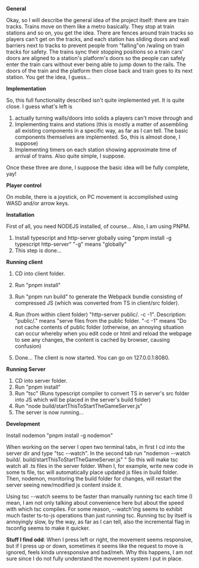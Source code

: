 **General**

Okay, so I will describe the general idea of the project itself:
there are train tracks. Trains move on them like a metro basically. They stop at train stations and so on, you get the idea.
There are fences around train tracks so players can't get on the tracks, 
and each station has sliding doors and wall barriers next to tracks to prevent people from "falling"on /waling on train tracks for safety.
The trains sync their stopping positions so a train cars' doors are aligned to a station's platform's doors
so the people can safely enter the train cars without ever being able to jump down to the rails.
The doors of the train and the platform then close back and train goes to its next station. You get the idea, I guess...


**Implementation**

So, this full functionality described isn't quite implemented yet.
It is quite close.
I guess what's left is 
1. actually turning walls/doors into solids a players can't move through and 
2. Implementing trains and stations (this is mostly a matter of assembling all existing components in a specific way, as far as I can tell. The basic components themselves are implemented.
So, this is almost done, I suppose)
3. Implementing timers on each station showing approximate time of arrival of trains. Also quite simple, I suppose.

Once these three are done, I suppose the basic idea will be fully complete, yay!

**Player control**

On mobile, there is a joystick, on PC movement is accomplished using WASD and/or arrow keys.

**Installation**

First of all, you need NODEJS installed, of course... Also, I am using PNPM.

1. Install typescript and http-server globally using "pnpm install -g typescript http-server"
"-g" means "globally"
2. This step is done...

**Running client**

1. CD into client folder.
2. Run "pnpm install"
3. Run "pnpm run build" to generate the Webpack bundle consisting of compressed JS (which was converted from TS in client/src folder).
4. Run (from within client folder) "http-server public/. -c -1".
Description:
"public/." means "serve files from the public folder.
"-c -1" means "Do not cache contents of public folder (otherwise, an annoying situation can occur whereby when you edit code or html and reload the webpage to see any changes, the content is cached by browser, causing confusion)

5. Done... The client is now started. You can go on 127.0.0.1:8080.

**Running Server**

1. CD into server folder.
2. Run "pnpm install" 
3. Run "tsc" (Runs typescript compiler to convert TS in server's src folder into JS which will be placed in the server's build folder)
4. Run "node build/startThisToStartTheGameServer.js"
5. The server is now running...

**Development**

Install nodemon "pnpm install -g nodemon"

When working on the server I open two terminal tabs, in first I cd into the server dir and type "tsc --watch". 
In the second tab run "nodemon --watch build/. build/startThisToStartTheGameServer.js"
"
So this will make tsc  watch all .ts files in the server folder. 
When I, for example, write new code in some ts file, tsc will automatically place updated js files in build folder. Then, nodemon, monitoring the build folder for changes, will restart the server seeing new/modified js content inside it.

Using tsc --watch seems to be faster than manually running tsc each time (I mean, I am not only talking about convenience here but about the speed with which tsc compiles. For some reason,
--watch'ing seems to exhibit much faster ts-to-js operations than just running tsc. Running tsc by itself is annoyingly slow, by the way, as far as I can tell, 
also the incremental flag in tsconfig seems to make it quicker.



**Stuff I find odd**:
When I press left or right, the movement seems responsive, but if I press up or down, sometimes it seems like the request to move is ignored, feels kinda unresponsive and bad/meh. Why this happens, I am not sure since I do not fully understand the movement system I put in place.
